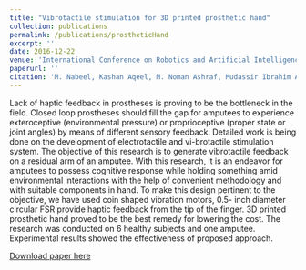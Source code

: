 ```yaml
---
title: "Vibrotactile stimulation for 3D printed prosthetic hand"
collection: publications
permalink: /publications/prostheticHand
excerpt: ''
date: 2016-12-22
venue: 'International Conference on Robotics and Artificial Intelligence(ICRAI)'
paperurl: ''
citation: 'M. Nabeel, Kashan Aqeel, M. Noman Ashraf, Mudassir Ibrahim Awan, and M. Khurram.'
---
```


Lack of haptic feedback in prostheses is proving to be the bottleneck in the field. Closed loop prostheses should fill the gap for amputees to experience exteroceptive (environmental pressure) or proprioceptive (proper state or joint angles) by means of different sensory feedback. Detailed work is being done on the development of electrotactile and vi-brotactile stimulation system. The objective of this research is to generate vibrotactile feedback on a residual arm of an amputee. With this research, it is an endeavor for amputees to possess cognitive response while holding something amid environmental interactions with the help of convenient methodology and with suitable components in hand. To make this design pertinent to the objective, we have used coin shaped vibration motors, 0.5- inch diameter circular FSR provide haptic feedback from the tip of the finger. 3D printed prosthetic hand proved to be the best remedy for lowering the cost. The research was conducted on 6 healthy subjects and one amputee. Experimental results showed the effectiveness of proposed approach.

[Download paper here](http://mudassir-awan.github.io/files/prostheticHand.pdf)

